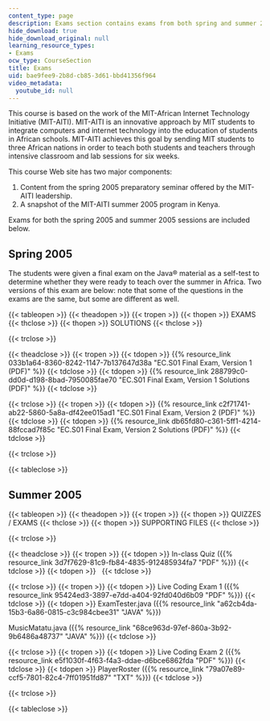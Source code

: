 ```yaml
---
content_type: page
description: Exams section contains exams from both spring and summer 2005.
hide_download: true
hide_download_original: null
learning_resource_types:
- Exams
ocw_type: CourseSection
title: Exams
uid: bae9fee9-2b8d-cb85-3d61-bbd41356f964
video_metadata:
  youtube_id: null
---
```


This course is based on the work of the MIT-African Internet Technology Initiative (MIT-AITI). MIT-AITI is an innovative approach by MIT students to integrate computers and internet technology into the education of students in African schools. MIT-AITI achieves this goal by sending MIT students to three African nations in order to teach both students and teachers through intensive classroom and lab sessions for six weeks.

This course Web site has two major components:

1.  Content from the spring 2005 preparatory seminar offered by the MIT-AITI leadership.
2.  A snapshot of the MIT-AITI summer 2005 program in Kenya.

Exams for both the spring 2005 and summer 2005 sessions are included below.

Spring 2005
-----------

The students were given a final exam on the Java® material as a self-test to determine whether they were ready to teach over the summer in Africa. Two versions of this exam are below: note that some of the questions in the exams are the same, but some are different as well.

{{< tableopen >}}
{{< theadopen >}}
{{< tropen >}}
{{< thopen >}}
EXAMS
{{< thclose >}}
{{< thopen >}}
SOLUTIONS
{{< thclose >}}

{{< trclose >}}

{{< theadclose >}}
{{< tropen >}}
{{< tdopen >}}
{{% resource_link 033b1a64-8360-8242-1147-7b137647d38a "EC.S01 Final Exam, Version 1 (PDF)" %}}
{{< tdclose >}}
{{< tdopen >}}
{{% resource_link 288799c0-dd0d-d198-8bad-7950085fae70 "EC.S01 Final Exam, Version 1 Solutions (PDF)" %}}
{{< tdclose >}}

{{< trclose >}}
{{< tropen >}}
{{< tdopen >}}
{{% resource_link c2f71741-ab22-5860-5a8a-df42ee015ad1 "EC.S01 Final Exam, Version 2 (PDF)" %}}
{{< tdclose >}}
{{< tdopen >}}
{{% resource_link db65fd80-c361-5ff1-4214-88fccad7f85c "EC.S01 Final Exam, Version 2 Solutions (PDF)" %}}
{{< tdclose >}}

{{< trclose >}}

{{< tableclose >}}
  

Summer 2005
-----------

{{< tableopen >}}
{{< theadopen >}}
{{< tropen >}}
{{< thopen >}}
QUIZZES / EXAMS
{{< thclose >}}
{{< thopen >}}
SUPPORTING FILES
{{< thclose >}}

{{< trclose >}}

{{< theadclose >}}
{{< tropen >}}
{{< tdopen >}}
In-class Quiz ({{% resource_link 3d7f7629-81c9-fb84-4835-912485934fa7 "PDF" %}})
{{< tdclose >}}
{{< tdopen >}}
 
{{< tdclose >}}

{{< trclose >}}
{{< tropen >}}
{{< tdopen >}}
Live Coding Exam 1 ({{% resource_link 95424ed3-3897-e7dd-a404-92fd040d6b09 "PDF" %}})
{{< tdclose >}}
{{< tdopen >}}
ExamTester.java ({{% resource_link "a62cb4da-15b3-6a86-0815-c3c984cbee31" "JAVA" %}})  
  
MusicMatatu.java ({{% resource_link "68ce963d-97ef-860a-3b92-9b6486a48737" "JAVA" %}})
{{< tdclose >}}

{{< trclose >}}
{{< tropen >}}
{{< tdopen >}}
Live Coding Exam 2 ({{% resource_link e5f1030f-4f63-f4a3-ddae-d6bce6862fda "PDF" %}})
{{< tdclose >}}
{{< tdopen >}}
PlayerRoster ({{% resource_link "79a07e89-ccf5-7801-82c4-7ff01951fd87" "TXT" %}})
{{< tdclose >}}

{{< trclose >}}

{{< tableclose >}}